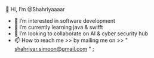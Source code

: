  👋 Hi, I’m @Shahriyaaaar
- 👀 I’m interested in software development
- 🌱 I’m currently learning java & swifft
- 💞️ I’m looking to collaborate on AI & cyber security hub
- 📫 How to reach me >> by mailing me on >> " shahriyar.simoon@gmail.com " ;
